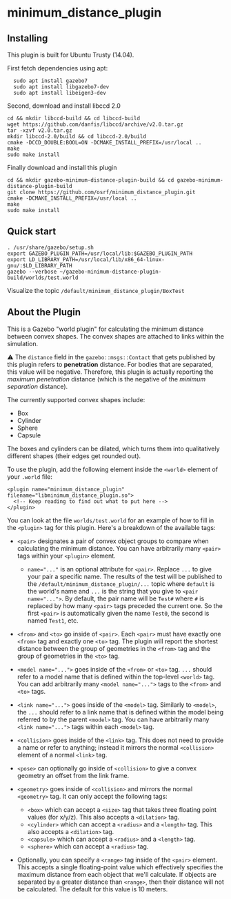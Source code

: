 # minimum_distance_plugin
## Installing
This plugin is built for Ubuntu Trusty (14.04).

First fetch dependencies using apt:

```
  sudo apt install gazebo7
  sudo apt install libgazebo7-dev
  sudo apt install libeigen3-dev
```

Second, download and install libccd 2.0

```
cd && mkdir libccd-build && cd libccd-build
wget https://github.com/danfis/libccd/archive/v2.0.tar.gz
tar -xzvf v2.0.tar.gz
mkdir libccd-2.0/build && cd libccd-2.0/build
cmake -DCCD_DOUBLE:BOOL=ON -DCMAKE_INSTALL_PREFIX=/usr/local ..
make
sudo make install
```

Finally download and install this plugin

```
cd && mkdir gazebo-minimum-distance-plugin-build && cd gazebo-minimum-distance-plugin-build
git clone https://github.com/osrf/minimum_distance_plugin.git
cmake -DCMAKE_INSTALL_PREFIX=/usr/local ..
make
sudo make install
```

## Quick start

```
. /usr/share/gazebo/setup.sh
export GAZEBO_PLUGIN_PATH=/usr/local/lib:$GAZEBO_PLUGIN_PATH
export LD_LIBRARY_PATH=/usr/local/lib/x86_64-linux-gnu/:$LD_LIBRARY_PATH
gazebo --verbose ~/gazebo-minimum-distance-plugin-build/worlds/test.world
```

Visualize the topic `/default/minimum_distance_plugin/BoxTest`

## About the Plugin
This is a Gazebo "world plugin" for calculating the minimum distance between convex shapes. The convex shapes are attached to links within the simulation.

:warning: The `distance` field in the `gazebo::msgs::Contact` that gets published by this plugin refers to **penetration** distance. For bodies that are separated, this value will be negative. Therefore, this plugin is actually reporting the *maximum penetration* distance (which is the negative of the *minimum separation* distance).

The currently supported convex shapes include:

* Box
* Cylinder
* Sphere
* Capsule

The boxes and cylinders can be dilated, which turns them into qualitatively different shapes (their edges get rounded out).

To use the plugin, add the following element inside the `<world>` element of your `.world` file:

```
<plugin name="minimum_distance_plugin" filename="libminimum_distance_plugin.so">
  <!-- Keep reading to find out what to put here -->
</plugin>
```

You can look at the file `worlds/test.world` for an example of how to fill in the `<plugin>` tag for this plugin. Here's a breakdown of the available tags:

* `<pair>` designates a pair of convex object groups to compare when calculating the minimum distance. You can have arbitrarily many `<pair>` tags within your `<plugin>` element.
   * `name="..."` is an optional attribute for `<pair>`. Replace `...` to give your pair a specific name. The results of the test will be published to the `/default/minimum_distance_plugin/...` topic where `default` is the world's name and `...` is the string that you give to `<pair name="...">`. By default, the pair name will be `Test#` where `#` is replaced by how many `<pair>` tags preceded the current one. So the first `<pair>` is automatically given the name `Test0`, the second is named `Test1`, etc.

* `<from>` and `<to>` go inside of `<pair>`. Each `<pair>` must have exactly one `<from>` tag and exactly one `<to>` tag. The plugin will report the shortest distance between the group of geometries in the `<from>` tag and the group of geometries in the `<to>` tag.

* `<model name="...">` goes inside of the `<from>` or `<to>` tag. `...` should refer to a model name that is defined within the top-level `<world>` tag. You can add arbitrarily many `<model name="...">` tags to the `<from>` and `<to>` tags.

* `<link name="...">` goes inside of the `<model>` tag. Similarly to `<model>`, the `...` should refer to a link name that is defined within the model being referred to by the parent `<model>` tag. You can have arbitrarily many `<link name="...">` tags within each `<model>` tag.

* `<collision>` goes inside of the `<link>` tag. This does not need to provide a name or refer to anything; instead it mirrors the normal `<collision>` element of a normal `<link>` tag.

* `<pose>` can optionally go inside of `<collision>` to give a convex geometry an offset from the link frame.

* `<geometry>` goes inside of `<collision>` and mirrors the normal `<geometry>` tag. It can only accept the following tags:
   * `<box>` which can accept a `<size>` tag that takes three floating point values (for x/y/z). This also accepts a `<dilation>` tag.
   * `<cylinder>` which can accept a `<radius>` and a `<length>` tag. This also accepts a `<dilation>` tag.
   * `<capsule>` which can accept a `<radius>` and a `<length>` tag.
   * `<sphere>` which can accept a `<radius>` tag.

* Optionally, you can specify a `<range>` tag inside of the `<pair>` element. This accepts a single floating-point value which effectively specifies the maximum distance from each object that we'll calculate. If objects are separated by a greater distance than `<range>`, then their distance will not be calculated. The default for this value is 10 meters.
